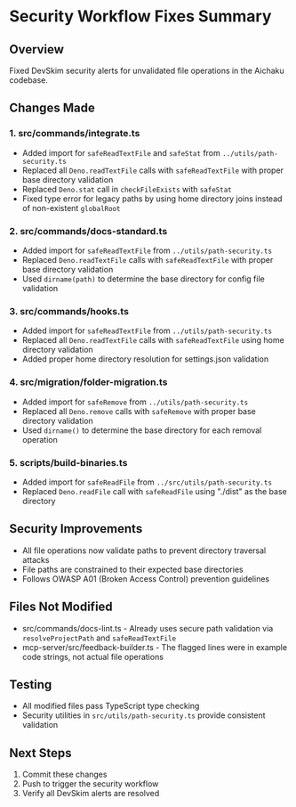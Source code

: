 # Security Workflow Fixes Summary

## Overview

Fixed DevSkim security alerts for unvalidated file operations in the Aichaku
codebase.

## Changes Made

### 1. src/commands/integrate.ts

- Added import for `safeReadTextFile` and `safeStat` from
  `../utils/path-security.ts`
- Replaced all `Deno.readTextFile` calls with `safeReadTextFile` with proper
  base directory validation
- Replaced `Deno.stat` call in `checkFileExists` with `safeStat`
- Fixed type error for legacy paths by using home directory joins instead of
  non-existent `globalRoot`

### 2. src/commands/docs-standard.ts

- Added import for `safeReadTextFile` from `../utils/path-security.ts`
- Replaced `Deno.readTextFile` calls with `safeReadTextFile` with proper base
  directory validation
- Used `dirname(path)` to determine the base directory for config file
  validation

### 3. src/commands/hooks.ts

- Added import for `safeReadTextFile` from `../utils/path-security.ts`
- Replaced all `Deno.readTextFile` calls with `safeReadTextFile` using home
  directory validation
- Added proper home directory resolution for settings.json validation

### 4. src/migration/folder-migration.ts

- Added import for `safeRemove` from `../utils/path-security.ts`
- Replaced all `Deno.remove` calls with `safeRemove` with proper base directory
  validation
- Used `dirname()` to determine the base directory for each removal operation

### 5. scripts/build-binaries.ts

- Added import for `safeReadFile` from `../src/utils/path-security.ts`
- Replaced `Deno.readFile` call with `safeReadFile` using "./dist" as the base
  directory

## Security Improvements

- All file operations now validate paths to prevent directory traversal attacks
- File paths are constrained to their expected base directories
- Follows OWASP A01 (Broken Access Control) prevention guidelines

## Files Not Modified

- src/commands/docs-lint.ts - Already uses secure path validation via
  `resolveProjectPath` and `safeReadTextFile`
- mcp-server/src/feedback-builder.ts - The flagged lines were in example code
  strings, not actual file operations

## Testing

- All modified files pass TypeScript type checking
- Security utilities in `src/utils/path-security.ts` provide consistent
  validation

## Next Steps

1. Commit these changes
2. Push to trigger the security workflow
3. Verify all DevSkim alerts are resolved
